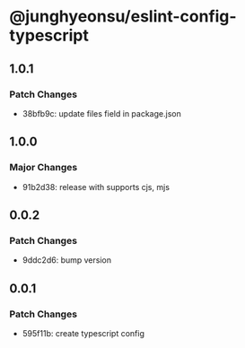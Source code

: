# @junghyeonsu/eslint-config-typescript

## 1.0.1

### Patch Changes

- 38bfb9c: update files field in package.json

## 1.0.0

### Major Changes

- 91b2d38: release with supports cjs, mjs

## 0.0.2

### Patch Changes

- 9ddc2d6: bump version

## 0.0.1

### Patch Changes

- 595f11b: create typescript config
